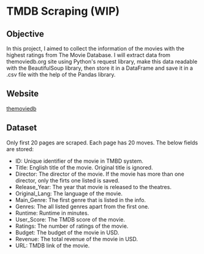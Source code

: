 # TMDB Scraping (WIP)

## Objective
In this project, I aimed to collect the information of the movies with the highest ratings from The Movie Database.
I will extract data from themoviedb.org site using Python's request library, make this data readable with the BeautifulSoup library, then store it in a DataFrame and save it in a .csv file with the help of the Pandas library.

## Website
[themoviedb](https://www.themoviedb.org/movie/top-rated)

## Dataset
Only first 20 pages are scraped. Each page has 20 moves. 
The below fields are stored:
- ID: Unique identifier of the movie in TMBD system.
- Title: English title of the movie. Original title is ignored.
- Director: The director of the movie. If the movie has more than one director, only the firts one listed is saved. 
- Release_Year: The year that movie is released to the theatres.
- Original_Lang: The language of the movie.
- Main_Genre: The first genre that is listed in the info.
- Genres: The all listed genres apart from the first one.
- Runtime: Runtime in minutes.
- User_Score: The TMDB score of the movie.
- Ratings: The number of ratings of the movie.
- Budget: The budget of the movie in USD.
- Revenue: The total revenue of the movie in USD.
- URL: TMDB link of the movie.


